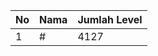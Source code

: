| No | Nama            | Jumlah Level |
|----|-----------------|--------------|
| 1  | #    |    4127        |
